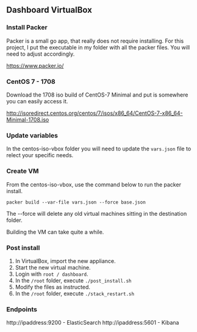 ## Dashboard VirtualBox

### Install Packer
Packer is a small go app, that really does not require installing. For this project, I put the executable in my folder with all the packer files. You will need to adjust accordingly.

https://www.packer.io/

### CentOS 7 - 1708
Download the 1708 iso build of CentOS-7 Minimal and put is somewhere you can easily access it.

http://isoredirect.centos.org/centos/7/isos/x86_64/CentOS-7-x86_64-Minimal-1708.iso

### Update variables
In the centos-iso-vbox folder you will need to update the ```vars.json``` file to relect your specific needs.

### Create VM
From the centos-iso-vbox, use the command below to run the packer install.
```
packer build --var-file vars.json --force base.json
```
The --force will delete any old virtual machines sitting in the destination folder.

Building the VM can take quite a while.

### Post install
1.  In VirtualBox, import the new appliance.
1.  Start the new virtual machine.
1.  Login with ```root / dashboard```.
1.  In the ```/root``` folder, execute ```./post_install.sh```
1.  Modify the files as instructed.
1.  In the ```/root``` folder, execute ```./stack_restart.sh```

### Endpoints

http://ipaddress:9200 - ElasticSearch
http://ipaddress:5601 - Kibana
